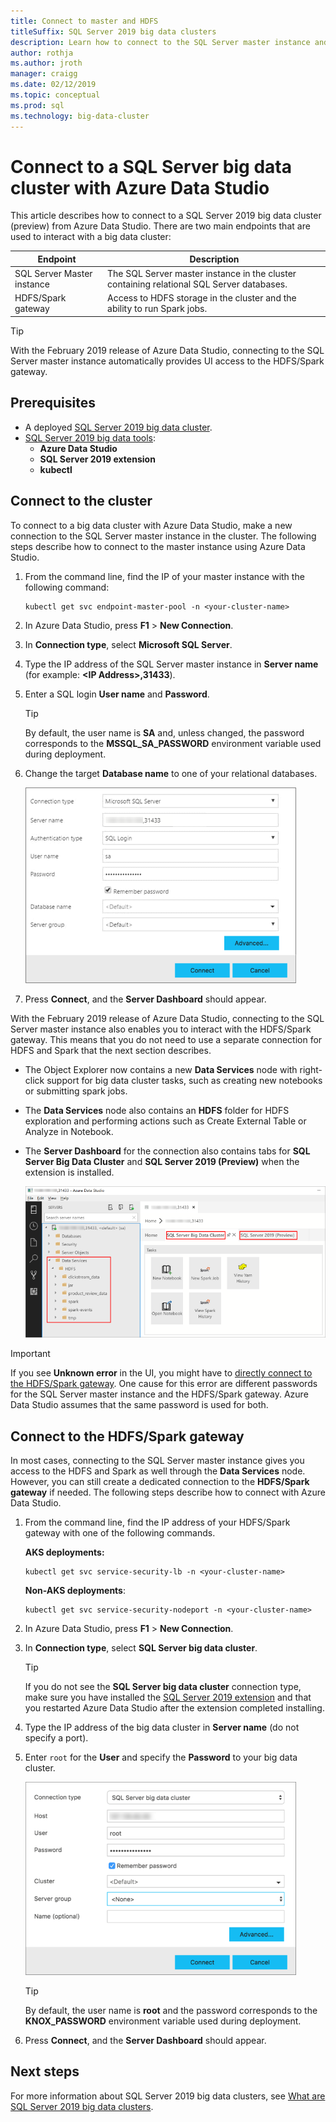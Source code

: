 ```yaml
---
title: Connect to master and HDFS
titleSuffix: SQL Server 2019 big data clusters
description: Learn how to connect to the SQL Server master instance and the HDFS/Spark gateway for a SQL Server 2019 big data cluster (preview).
author: rothja
ms.author: jroth
manager: craigg
ms.date: 02/12/2019
ms.topic: conceptual
ms.prod: sql
ms.technology: big-data-cluster
---
```


# Connect to a SQL Server big data cluster with Azure Data Studio

This article describes how to connect to a SQL Server 2019 big data cluster (preview) from Azure Data Studio. There are two main endpoints that are used to interact with a big data cluster:

| Endpoint | Description |
|---|---|
| SQL Server Master instance | The SQL Server master instance in the cluster containing relational SQL Server databases. |
| HDFS/Spark gateway | Access to HDFS storage in the cluster and the ability to run Spark jobs. |

> [!TIP]
> With the February 2019 release of Azure Data Studio, connecting to the SQL Server master instance automatically provides UI access to the HDFS/Spark gateway.

## Prerequisites

- A deployed [SQL Server 2019 big data cluster](deployment-guidance.md).
- [SQL Server 2019 big data tools](deploy-big-data-tools.md):
   - **Azure Data Studio**
   - **SQL Server 2019 extension**
   - **kubectl**

## <a id="master"></a> Connect to the cluster

To connect to a big data cluster with Azure Data Studio, make a new connection to the SQL Server master instance in the cluster. The following steps describe how to connect to the master instance using Azure Data Studio.

1. From the command line, find the IP of your master instance with the following command:

   ```
   kubectl get svc endpoint-master-pool -n <your-cluster-name>
   ```

1. In Azure Data Studio, press **F1** > **New Connection**.

1. In **Connection type**, select **Microsoft SQL Server**.

1. Type the IP address of the SQL Server master instance in **Server name** (for example: **\<IP Address\>,31433**).

1. Enter a SQL login **User name** and **Password**.

   > [!TIP]
   > By default, the user name is **SA** and, unless changed, the password corresponds to the **MSSQL_SA_PASSWORD** environment variable used during deployment.

1. Change the target **Database name** to one of your relational databases.

   ![Connect to the master instance](./media/connect-to-big-data-cluster/connect-to-cluster.png)

1. Press **Connect**, and the **Server Dashboard** should appear.

With the February 2019 release of Azure Data Studio, connecting to the SQL Server master instance also enables you to interact with the HDFS/Spark gateway. This means that you do not need to use a separate connection for HDFS and Spark that the next section describes.

- The Object Explorer now contains a new **Data Services** node with right-click support for big data cluster tasks, such as creating new notebooks or submitting spark jobs. 
- The **Data Services** node also contains an **HDFS** folder for HDFS exploration and performing actions such as Create External Table or Analyze in Notebook.
- The **Server Dashboard** for the connection also contains tabs for **SQL Server Big Data Cluster** and **SQL Server 2019 (Preview)** when the extension is installed.

   ![Azure Data Studio Data Services Node](./media/connect-to-big-data-cluster/connect-data-services-node.png)

> [!IMPORTANT]
> If you see **Unknown error** in the UI, you might have to [directly connect to the HDFS/Spark gateway](#hdfs). One cause for this error are different passwords for the SQL Server master instance and the HDFS/Spark gateway. Azure Data Studio assumes that the same password is used for both.
  
## <a id="hdfs"></a> Connect to the HDFS/Spark gateway

In most cases, connecting to the SQL Server master instance gives you access to the HDFS and Spark as well through the **Data Services** node. However, you can still create a dedicated connection to the **HDFS/Spark gateway** if needed. The following steps describe how to connect with Azure Data Studio.

1. From the command line, find the IP address of your HDFS/Spark gateway with one of the following commands.
   
   **AKS deployments:**

   ```
   kubectl get svc service-security-lb -n <your-cluster-name>
   ```

   **Non-AKS deployments**:

   ```
   kubectl get svc service-security-nodeport -n <your-cluster-name>
   ```
 
1. In Azure Data Studio, press **F1** > **New Connection**.

1. In **Connection type**, select **SQL Server big data cluster**.

   > [!TIP]
   > If you do not see the **SQL Server big data cluster** connection type, make sure you have installed the [SQL Server 2019 extension](../azure-data-studio/sql-server-2019-extension.md) and that you restarted Azure Data Studio after the extension completed installing.

1. Type the IP address of the big data cluster in **Server name** (do not specify a port).

1. Enter `root` for the **User** and specify the **Password** to your big data cluster.

   ![Connect to HDFS/Spark gateway](./media/connect-to-big-data-cluster/connect-to-cluster-hdfs-spark.png)

   > [!TIP]
   > By default, the user name is **root** and the password corresponds to the **KNOX_PASSWORD** environment variable used during deployment.

1. Press **Connect**, and the **Server Dashboard** should appear.

## Next steps

For more information about SQL Server 2019 big data clusters, see [What are SQL Server 2019 big data clusters](big-data-cluster-overview.md).